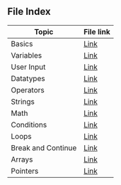 ## File Index

| Topic | File link |
| ----- | --------- |
| Basics | [Link](basic_info.md) |
| Variables | [Link](variables.md) |
| User Input | [Link](user_input.md) |
| Datatypes | [Link](datatypes.md) |
| Operators | [Link](operators.md) |
| Strings | [Link](strings.md) |
| Math | [Link](maths.md) |
| Conditions | [Link](conditions%20and%20if_else_elseif%20statements.md) |
| Loops | [Link](loops.md) |
| Break and Continue | [Link](break%20and%20continue.md) |
| Arrays | [Link](arrays.md) |
| Pointers | [Link](pointers.md) |